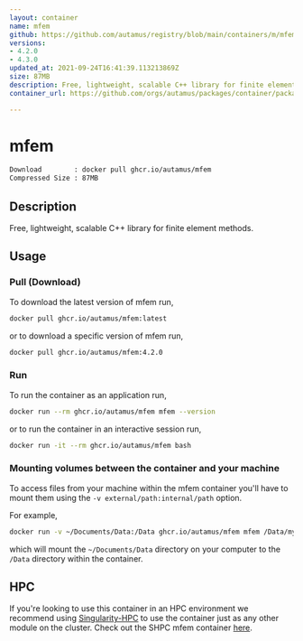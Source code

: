 ```yaml
---
layout: container
name: mfem
github: https://github.com/autamus/registry/blob/main/containers/m/mfem/spack.yaml
versions:
- 4.2.0
- 4.3.0
updated_at: 2021-09-24T16:41:39.113213869Z
size: 87MB
description: Free, lightweight, scalable C++ library for finite element methods.
container_url: https://github.com/orgs/autamus/packages/container/package/mfem

---
```

# mfem
```bash 
Download        : docker pull ghcr.io/autamus/mfem
Compressed Size : 87MB
```

## Description
Free, lightweight, scalable C++ library for finite element methods.

## Usage
### Pull (Download)
To download the latest version of mfem run,

```bash
docker pull ghcr.io/autamus/mfem:latest
```

or to download a specific version of mfem run,

```bash
docker pull ghcr.io/autamus/mfem:4.2.0
```
### Run
To run the container as an application run,
```bash
docker run --rm ghcr.io/autamus/mfem mfem --version
```

or to run the container in an interactive session run,
```bash
docker run -it --rm ghcr.io/autamus/mfem bash
```

### Mounting volumes between the container and your machine
To access files from your machine within the mfem container you'll have to mount them using the `-v external/path:internal/path` option.

For example,
```bash
docker run -v ~/Documents/Data:/Data ghcr.io/autamus/mfem mfem /Data/myData.csv
```
which will mount the `~/Documents/Data` directory on your computer to the `/Data` directory within the container.

## HPC
If you're looking to use this container in an HPC environment we recommend using [Singularity-HPC](https://singularity-hpc.readthedocs.io) to use the container just as any other module on the cluster. Check out the SHPC mfem container [here](https://singularityhub.github.io/singularity-hpc/r/ghcr.io-autamus-mfem/).